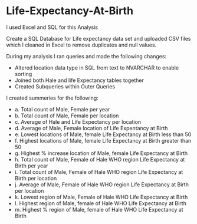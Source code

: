 # Life-Expectancy-At-Birth

I used Excel and SQL for this Analysis

Create a SQL Database for Life expectancy data set and uploaded CSV files which I cleaned in Excel to remove duplicates and null values.  

During my analysis I ran queries and made the following changes:

- Altered location data type in SQL from text to NVARCHAR to enable sorting  
- Joined both Hale and life Expectancy tables together
- Created Subqueries within Outer Queries

I created summeries for the following:

- a. Total count of Male, Female per year
- b. Total count of Male, Female per location
- c. Average of Hale and Life Expectancy per location
- d. Average of Male, Female location of Life Expentancy at Birth
- e. Lowest locations of Male, female Life Expectancy at Birth less than 50
- f. Highest locations of Male, female Life Expectancy at Birth greater than 50
- g. Highest % increase location of Male, female Life Expectancy at Birth
- h. Total count of Male, Female of Hale WHO region Life Expectancy at Birth per year
- i. Total count of Male, Female of Hale WHO region Life Expectancy at Birth per location
- j. Average of Male, Female of Hale WHO region Life Expectancy at Birth per location
- k. Lowest region of Male, Female of Hale WHO Life Expectancy at Birth 
- l. Highest region of Male, female of Hale WHO Life Expectancy at Birth
- m. Highest % region of Male, female of Hale WHO Life Expectancy at Birth

